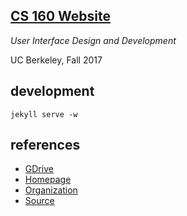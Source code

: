 ## [CS 160 Website](http://cs160.ninja)

*User Interface Design and Development*

UC Berkeley, Fall 2017

## development

    jekyll serve -w

## references

- [GDrive](https://drive.google.com/drive/u/0/folders/0Bw5c_JsRiheEV2wya3hTeVRwaWs)
- [Homepage](http://cs160-berkeley.github.io/website)
- [Organization](https://github.com/cs160-berkeley)
- [Source](https://github.com/cs160-berkeley/website)

